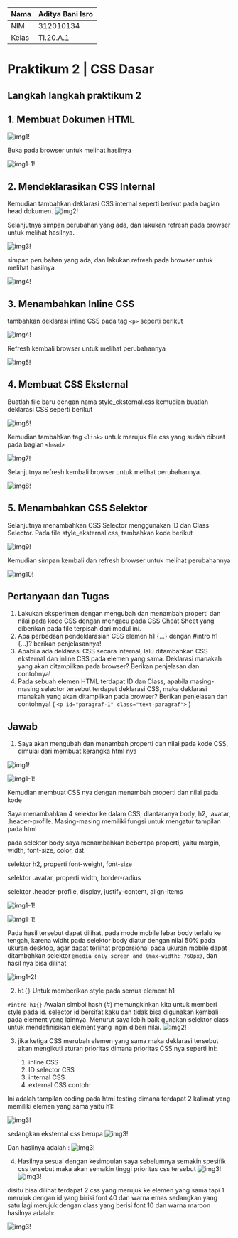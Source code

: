 | Nama      | Aditya Bani Isro |
| ----------- | ----------- |
| NIM     | 312010134       |
| Kelas   | TI.20.A.1        |

# Praktikum 2 | CSS Dasar

## Langkah langkah praktikum 2

## 1. Membuat Dokumen HTML
![img1!](assets/img/1.PNG)

Buka pada browser untuk melihat hasilnya

![img1-1!](assets/img/2.PNG)

## 2. Mendeklarasikan CSS Internal
Kemudian tambahkan deklarasi CSS internal seperti berikut pada bagian head dokumen.
![img2!](assets/img/3.PNG)

Selanjutnya simpan perubahan yang ada, dan lakukan refresh pada browser untuk melihat 
hasilnya.

![img3!](assets/img/4.PNG)

simpan perubahan yang ada, dan lakukan refresh pada browser untuk melihat hasilnya

![img4!](assets/img/outputdeklarasicssinternal.PNG)

## 3. Menambahkan Inline CSS
tambahkan deklarasi inline CSS pada tag `<p>` seperti berikut

![img4!](assets/img/5.PNG)

Refresh kembali browser untuk melihat perubahannya

![img5!](assets/img/6.PNG)

## 4. Membuat CSS Eksternal
Buatlah file baru dengan nama style_eksternal.css kemudian buatlah deklarasi CSS seperti berikut

![img6!](assets/img/7.PNG)

Kemudian tambahkan tag `<link>` untuk merujuk file css yang sudah dibuat pada bagian `<head>`

![img7!](assets/img/8.PNG)

Selanjutnya refresh kembali browser untuk melihat perubahannya.

![img8!](assets/img/9.PNG)

## 5. Menambahkan CSS Selektor
Selanjutnya menambahkan CSS Selector menggunakan ID dan Class Selector. Pada file style_eksternal.css, tambahkan kode berikut

![img9!](assets/img/10.PNG)

Kemudian simpan kembali dan refresh browser untuk melihat perubahannya

![img10!](assets/img/11.PNG)


## Pertanyaan dan Tugas
1. Lakukan eksperimen dengan mengubah dan menambah properti dan nilai pada kode CSS dengan mengacu pada CSS Cheat Sheet yang diberikan pada file terpisah dari modul ini.
2. Apa perbedaan pendeklarasian CSS elemen h1 {...} dengan #intro h1 {...}? berikan penjelasannya!
3. Apabila ada deklarasi CSS secara internal, lalu ditambahkan CSS eksternal dan inline CSS pada elemen yang sama. Deklarasi manakah yang akan ditampilkan pada browser? Berikan penjelasan dan contohnya!
4. Pada sebuah elemen HTML terdapat ID dan Class, apabila masing-masing selector tersebut terdapat deklarasi CSS, maka deklarasi manakah yang akan ditampilkan pada browser? Berikan penjelasan dan contohnya! ( `<p id="paragraf-1" class="text-paragraf">` )

## Jawab
1. Saya akan mengubah dan menambah properti dan nilai pada kode CSS, dimulai dari membuat kerangka html nya

![img1!](assets/img/hasil1.PNG)
	
![img1-1!](assets/img/hasil2.PNG)

Kemudian membuat CSS nya dengan menambah properti dan nilai pada kode

Saya menambahkan 4 selektor ke dalam CSS, diantaranya body, h2, .avatar, .header-profile. Masing-masing memiliki fungsi untuk mengatur tampilan pada html

pada selektor body saya menambahkan beberapa properti, yaitu margin, width, font-size, color, dst.

selektor h2, properti font-weight, font-size

selektor .avatar, properti width, border-radius

selektor .header-profile, display, justify-content, align-items

![img1-1!](assets/img/hasil3.PNG)

![img1-1!](assets/img/hasil4.PNG)

Pada hasil tersebut dapat dilihat, pada mode mobile lebar body terlalu ke tengah, karena widht pada selektor body diatur dengan nilai 50% pada ukuran desktop, agar dapat terlihat proporsional pada ukuran mobile dapat ditambahkan selektor `@media only screen and (max-width: 760px)`, dan hasil nya bisa dilihat

![img1-2!](assets/img/hasil5.PNG)


2. `h1{}` Untuk memberikan style pada semua element h1

`#intro h1{}` Awalan simbol hash (#) memungkinkan kita untuk memberi style pada id.
selector id bersifat kaku dan tidak bisa digunakan kembali pada element yang lainnya. Menurut saya lebih baik gunakan selektor class untuk mendefinisikan element yang ingin diberi nilai.
![img2!](assets/img/hasil6.PNG)

3. jika ketiga CSS merubah elemen yang sama maka deklarasi tersebut akan mengikuti aturan prioritas dimana prioritas CSS nya seperti ini:

	1. inline CSS
	2. ID selector CSS
	3. internal CSS
	4. external CSS
contoh:

Ini adalah tampilan coding pada html testing dimana terdapat 2 kalimat yang memiliki elemen yang sama yaitu h1:

![img3!](assets/img/hasil7.PNG)

sedangkan eksternal css berupa 
![img3!](assets/img/hasil8.PNG)

Dan hasilnya adalah :
![img3!](assets/img/hasil9.PNG)

4. Hasilnya sesuai dengan kesimpulan saya sebelumnya semakin spesifik css tersebut maka akan semakin tinggi prioritas css tersebut
![img3!](assets/img/hasil10.PNG)
![img3!](assets/img/hasil11.PNG)

disitu bisa dilihat terdapat 2 css yang merujuk ke elemen yang sama tapi 1 merujuk dengan id yang birisi font 40 dan warna emas sedangkan yang satu lagi merujuk dengan class yang berisi font 10 dan warna maroon hasilnya adalah:

![img3!](assets/img/hasil12.PNG)